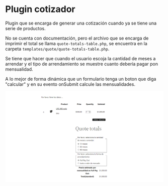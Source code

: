 # Plugin cotizador

Plugin que se encarga de generar una cotización cuando ya se tiene una serie de productos.

No se cuenta con documentación, pero el archivo que se encarga de imprimir el total se llama `quote-totals-table.php`, se encuentra en la carpeta `templates/quote/quote-totals-table.php`.

Se tiene que hacer que cuando el usuario escoja la cantidad de meses a arrendar y el tipo de arrendamiento se muestre cuanto debería pagar pon mensualidad.

A lo mejor de forma dinámica que un formulario tenga un boton que diga
"calcular" y en su evento onSubmit calcule las mensualidades.

![alt text](./img1.png)
